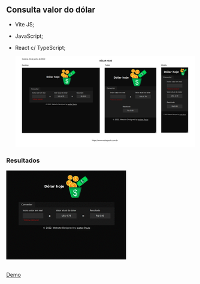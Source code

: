 ## Consulta valor do dólar

* Vite JS;
* JavaScript;
* React c/ TypeScript;



  <img src="./public/dolar-hoje-walterpaulo.jpg" targer="_blank" alt="Dolar hoje" height="auto"/> 

### Resultados


<img src="./public/dolar-hoje-walter.gif" targer="_blank" alt="Dolar hoje" height="auto"/> 


##

[Demo](https://virtual.walterpaulo.com.br/)
